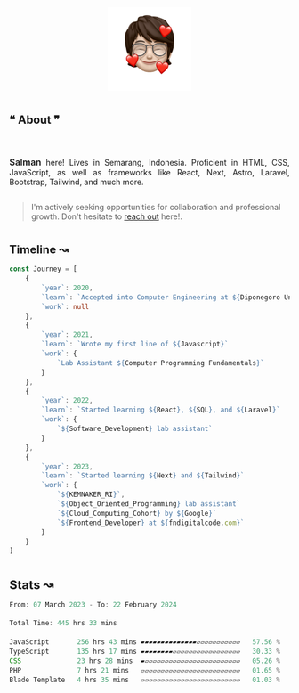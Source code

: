 <div align="center" style="display: flex; justify-content: center;">
    <img align="center" src="./public/Bitmoji.png" alt="Bitmoji" style="width: 150px;">
</div>

<span style="display: flex; flex-direction: column;">
        <p align="left" style="margin-top: 24px; margin: 40px 0; font-weight: bold; font-size: 20px">❝ About ❞</p>
        <p style="text-align: justify;"><span style="font-weight: 600; font-size: 16px;">Salman</span> here! Lives in Semarang, Indonesia. Proficient in HTML, CSS, JavaScript, as well as frameworks like React, Next, Astro, Laravel, Bootstrap, Tailwind, and much more.
        </p>
    </span>

> I'm actively seeking opportunities for collaboration and professional growth. Don't hesitate to [reach out](https://linkedin.com/in/muhammadsalmoon) here!.

#

<p align="left" style="margin-bottom: 14px; font-weight: bold; font-size: 20px">Timeline ↝</p>

```typescript
const Journey = [
    {
        `year`: 2020,
        `learn`: `Accepted into Computer Engineering at ${Diponegoro University}`
        `work`: null
    },
    {
        `year`: 2021,
        `learn`: `Wrote my first line of ${Javascript}`
        `work`: {
            `Lab Assistant ${Computer Programming Fundamentals}`
        }
    },
    {
        `year`: 2022,
        `learn`: `Started learning ${React}, ${SQL}, and ${Laravel}`
        `work`: {
            `${Software_Development} lab assistant`
        }
    },
    {
        `year`: 2023,
        `learn`: `Started learning ${Next} and ${Tailwind}`
        `work`: {
            `${KEMNAKER_RI}`,
            `${Object_Oriented_Programming} lab assistant`
            `${Cloud_Computing_Cohort} by ${Google}`
            `${Frontend_Developer} at ${fndigitalcode.com}`
        }
    }
]
```

#

<p align="left" style="margin-bottom: 14px; font-weight: bold; font-size: 22px">Stats ↝</p>

<!--START_SECTION:waka-->

```typescript
From: 07 March 2023 - To: 22 February 2024

Total Time: 445 hrs 33 mins

JavaScript       256 hrs 43 mins ▰▰▰▰▰▰▰▰▰▰▰▰▰▰▱▱▱▱▱▱▱▱▱▱▱   57.56 %
TypeScript       135 hrs 17 mins ▰▰▰▰▰▰▰▰▱▱▱▱▱▱▱▱▱▱▱▱▱▱▱▱▱   30.33 %
CSS              23 hrs 28 mins  ▰▱▱▱▱▱▱▱▱▱▱▱▱▱▱▱▱▱▱▱▱▱▱▱▱   05.26 %
PHP              7 hrs 21 mins   ▱▱▱▱▱▱▱▱▱▱▱▱▱▱▱▱▱▱▱▱▱▱▱▱▱   01.65 %
Blade Template   4 hrs 35 mins   ▱▱▱▱▱▱▱▱▱▱▱▱▱▱▱▱▱▱▱▱▱▱▱▱▱   01.03 %
```

<!--END_SECTION:waka-->
